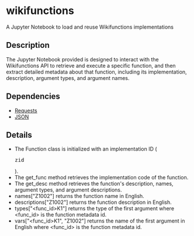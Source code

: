 # wikifunctions
A Jupyter Notebook to load and reuse Wikifunctions implementations

## Description
The Jupyter Notebook provided is designed to interact with the Wikifunctions API to retrieve and execute a specific function, and then extract detailed metadata about that function, including its implementation, description, argument types, and argument names.

## Dependencies
* [Requests](https://pypi.org/project/requests/)
* [JSON](https://docs.python.org/3/library/json.html)

## Details
* The Function class is initialized with an implementation ID (<pre>zid</pre>).
* The get_func method retrieves the implementation code of the function.
* The get_desc method retrieves the function's description, names, argument types, and argument descriptions.
* names["Z1002"] returns the function name in English.
* descriptions["Z1002"] returns the function description in English.
* types["<func_id>K1"] returns the type of the first argument where <func_id> is the function metadata id.
* vars["<func_id>K1", "Z1002"] returns the name of the first argument in English where <func_id> is the function metadata id.
